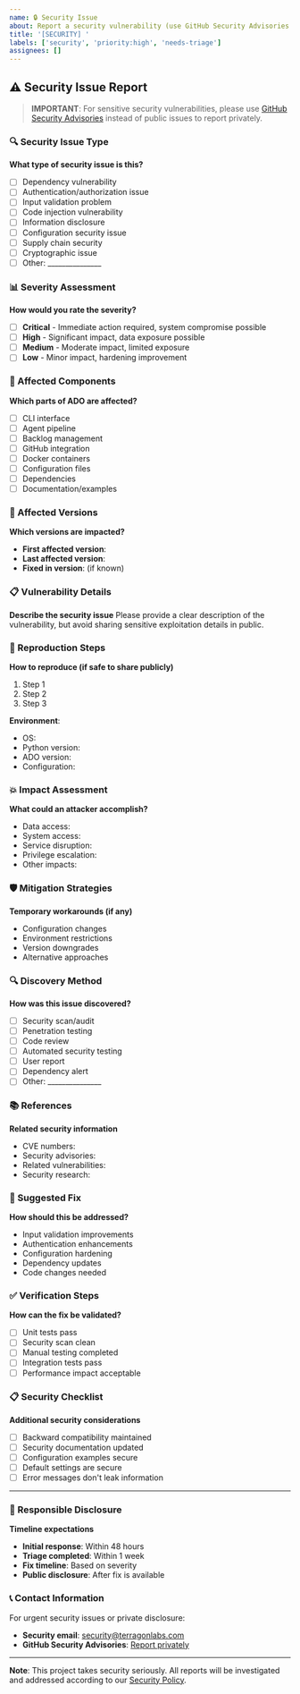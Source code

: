 ```yaml
---
name: 🔒 Security Issue
about: Report a security vulnerability (use GitHub Security Advisories for sensitive issues)
title: '[SECURITY] '
labels: ['security', 'priority:high', 'needs-triage']
assignees: []
---
```


## ⚠️ Security Issue Report

> **IMPORTANT**: For sensitive security vulnerabilities, please use [GitHub Security Advisories](https://github.com/terragon-labs/agentic-dev-orchestrator/security/advisories) instead of public issues to report privately.

### 🔍 Security Issue Type
**What type of security issue is this?**
- [ ] Dependency vulnerability
- [ ] Authentication/authorization issue  
- [ ] Input validation problem
- [ ] Code injection vulnerability
- [ ] Information disclosure
- [ ] Configuration security issue
- [ ] Supply chain security
- [ ] Cryptographic issue
- [ ] Other: _______________

### 📊 Severity Assessment
**How would you rate the severity?**
- [ ] **Critical** - Immediate action required, system compromise possible
- [ ] **High** - Significant impact, data exposure possible
- [ ] **Medium** - Moderate impact, limited exposure
- [ ] **Low** - Minor impact, hardening improvement

### 🎯 Affected Components
**Which parts of ADO are affected?**
- [ ] CLI interface
- [ ] Agent pipeline
- [ ] Backlog management
- [ ] GitHub integration
- [ ] Docker containers
- [ ] Configuration files
- [ ] Dependencies
- [ ] Documentation/examples

### 🔧 Affected Versions
**Which versions are impacted?**
- **First affected version**: 
- **Last affected version**: 
- **Fixed in version**: (if known)

### 📋 Vulnerability Details
**Describe the security issue**
Please provide a clear description of the vulnerability, but avoid sharing sensitive exploitation details in public.

### 🔄 Reproduction Steps
**How to reproduce (if safe to share publicly)**
1. Step 1
2. Step 2
3. Step 3

**Environment**:
- OS: 
- Python version: 
- ADO version: 
- Configuration: 

### 💥 Impact Assessment
**What could an attacker accomplish?**
- Data access: 
- System access: 
- Service disruption: 
- Privilege escalation: 
- Other impacts: 

### 🛡️ Mitigation Strategies
**Temporary workarounds (if any)**
- Configuration changes
- Environment restrictions
- Version downgrades
- Alternative approaches

### 🔍 Discovery Method
**How was this issue discovered?**
- [ ] Security scan/audit
- [ ] Penetration testing
- [ ] Code review
- [ ] Automated security testing
- [ ] User report
- [ ] Dependency alert
- [ ] Other: _______________

### 📚 References
**Related security information**
- CVE numbers: 
- Security advisories: 
- Related vulnerabilities: 
- Security research: 

### 🔧 Suggested Fix
**How should this be addressed?**
- Input validation improvements
- Authentication enhancements
- Configuration hardening
- Dependency updates
- Code changes needed

### ✅ Verification Steps
**How can the fix be validated?**
- [ ] Unit tests pass
- [ ] Security scan clean
- [ ] Manual testing completed
- [ ] Integration tests pass
- [ ] Performance impact acceptable

### 📋 Security Checklist
**Additional security considerations**
- [ ] Backward compatibility maintained
- [ ] Security documentation updated
- [ ] Configuration examples secure
- [ ] Default settings are secure
- [ ] Error messages don't leak information

---

### 🚨 Responsible Disclosure
**Timeline expectations**
- **Initial response**: Within 48 hours
- **Triage completed**: Within 1 week  
- **Fix timeline**: Based on severity
- **Public disclosure**: After fix is available

### 📞 Contact Information
For urgent security issues or private disclosure:
- **Security email**: security@terragonlabs.com
- **GitHub Security Advisories**: [Report privately](https://github.com/terragon-labs/agentic-dev-orchestrator/security/advisories/new)

---

**Note**: This project takes security seriously. All reports will be investigated and addressed according to our [Security Policy](SECURITY.md).